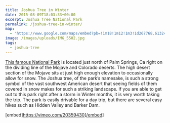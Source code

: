 ```yaml
---
title: Joshua Tree in Winter
date: 2015-08-09T18:03:33+00:00
excerpt: Joshua Tree National Park
permalink: /joshua-tree-in-winter/
map:
  - 'https://www.google.com/maps/embed?pb=!1m18!1m12!1m3!1d267768.6132456667!2d-116.00067068264576!3d33.900215282674814!2m3!1f0!2f0!3f0!3m2!1i1024!2i768!4f13.1!3m3!1m2!1s0x80da8f85b965a87b%3A0x1977eda73aeb9de2!2sJoshua+Tree+National+Park!5e1!3m2!1sen!2sus!4v1488759699212'
image: /images/uploads/IMG_5502.jpg
tags:
  - joshua-tree
---
```

<a href="http://www.nps.gov/jotr/">This famous National Park</a> is located just north of Palm Springs, Ca right on the dividing line of the Mojave and Colorado deserts. The high desert section of the Mojave sits at just high enough elevation to occasionally allow for snow. The Joshua tree, of the park’s namesake, is such a strong symbol of the vast southwest American desert that seeing fields of them covered in snow makes for such a striking landscape. If you are able to get out to this park right after a storm in Winter months, it is very worth taking the trip. The park is easily drivable for a day trip, but there are several easy hikes such as Hidden Valley and Barker Dam.

[embed]https://vimeo.com/20359430[/embed]

